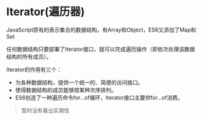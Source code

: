 # Iterator(遍历器)

JavaScript原有的表示集合的数据结构，有Array和Object，ES6又添加了Map和Set

任何数据结构只要部署了Iterator接口，就可以完成遍历操作（即依次处理该数据结构的所有成员）。

Iterator的作用有三个：

- 为各种数据结构，提供一个统一的、简便的访问接口。
- 使得数据结构的成员能够按某种次序排列。
- ES6创造了一种遍历命令for...of循环，Iterator接口主要供for...of消费。


> 暂时没有看出实用性